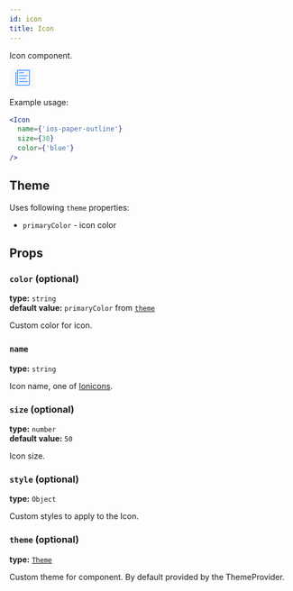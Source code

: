 ```yaml
---
id: icon
title: Icon
---
```


Icon component.

![Icon component](assets/icon.png)

Example usage: 
```jsx
<Icon
  name={'ios-paper-outline'}
  size={30}
  color={'blue'}
/>
```

## Theme
Uses following `theme` properties:
- `primaryColor` - icon color

## Props

### `color` (optional)
**type:** `string`  
**default value:** `primaryColor` from [`theme`](theme.html)

Custom color for icon.

### `name`
**type:** `string`

Icon name, one of [Ionicons](https://github.com/oblador/react-native-vector-icons/blob/master/glyphmaps/Ionicons.json).

### `size` (optional)
**type:** `number`  
**default value:** `50`

Icon size.

### `style` (optional)
**type:** `Object`

Custom styles to apply to the Icon.

### `theme` (optional)
**type:** [`Theme`](theme.html)

Custom theme for component. By default provided by the ThemeProvider.

